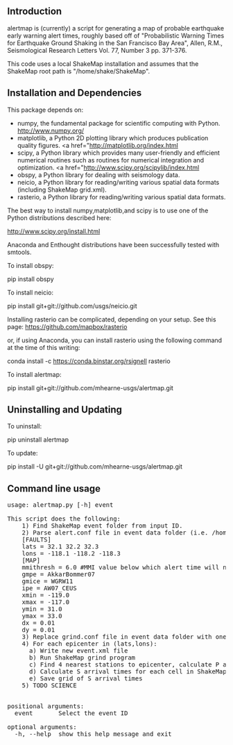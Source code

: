 Introduction
------------

alertmap is (currently) a script for generating a map of probable earthquake early warning alert times, 
roughly based off of "Probabilistic Warning Times for Earthquake Ground Shaking in the San Francisco Bay Area", Allen, R.M., Seismological Research Letters Vol. 77, Number 3 pp. 371-376.

This code uses a local ShakeMap installation and assumes that the ShakeMap root path is "/home/shake/ShakeMap".


Installation and Dependencies
-----------------------------

This package depends on:
 * numpy, the fundamental package for scientific computing with Python. <a href="http://www.numpy.org/">http://www.numpy.org/</a>  
 * matplotlib, a Python 2D plotting library which produces publication quality figures. <a href="<a href="http://matplotlib.org/index.html">http://matplotlib.org/index.html</a>
 * scipy, a Python library which provides many user-friendly and efficient numerical routines such as routines for numerical integration and optimization. <a href="<a href="http://www.scipy.org/scipylib/index.html">http://www.scipy.org/scipylib/index.html</a>
 * obspy, a Python library for dealing with seismology data.
 * neicio, a Python library for reading/writing various spatial data formats (including ShakeMap grid.xml). 
 * rasterio, a Python library for reading/writing various spatial data formats.

The best way to install numpy,matplotlib,and scipy is to use one of the Python distributions described here:

<a href="http://www.scipy.org/install.html">http://www.scipy.org/install.html</a>

Anaconda and Enthought distributions have been successfully tested with smtools.

To install obspy:

pip install obspy

To install neicio:

pip install git+git://github.com/usgs/neicio.git

Installing rasterio can be complicated, depending on your setup.  See this page:
https://github.com/mapbox/rasterio

or, if using Anaconda, you can install rasterio using the following command at the time of this writing:

conda install -c https://conda.binstar.org/rsignell rasterio


To install alertmap:

pip install git+git://github.com/mhearne-usgs/alertmap.git

Uninstalling and Updating
-------------------------

To uninstall:

pip uninstall alertmap

To update:

pip install -U git+git://github.com/mhearne-usgs/alertmap.git

Command line usage
------------------

<pre>
usage: alertmap.py [-h] event

This script does the following:
    1) Find ShakeMap event folder from input ID.
    2) Parse alert.conf file in event data folder (i.e. /home/shake/ShakeMap/data/eventID/alert.conf)
    [FAULTS]
    lats = 32.1 32.2 32.3
    lons = -118.1 -118.2 -118.3
    [MAP]
    mmithresh = 6.0 #MMI value below which alert time will not be saved
    gmpe = AkkarBommer07
    gmice = WGRW11
    ipe = AW07_CEUS
    xmin = -119.0
    xmax = -117.0
    ymin = 31.0
    ymax = 33.0
    dx = 0.01
    dy = 0.01
    3) Replace grind.conf file in event data folder with one created using information supplied above
    4) For each epicenter in (lats,lons):
      a) Write new event.xml file
      b) Run ShakeMap grind program
      c) Find 4 nearest stations to epicenter, calculate P arrival times for each, return the slowest.
      d) Calculate S arrival times for each cell in ShakeMap, subtract SlowP+8.5 from each.
      e) Save grid of S arrival times
    5) TODO SCIENCE
    

positional arguments:
  event       Select the event ID

optional arguments:
  -h, --help  show this help message and exit
</pre>
